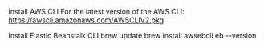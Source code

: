 Install AWS CLI
For the latest version of the AWS CLI: https://awscli.amazonaws.com/AWSCLIV2.pkg

Install Elastic Beanstalk CLI
brew update
brew install awsebcli
eb --version
